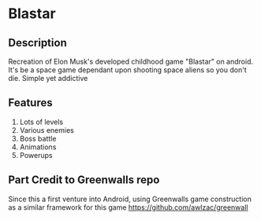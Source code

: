 # Blastar

## Description
Recreation of Elon Musk's developed childhood game "Blastar" on android. It's be a space game dependant upon shooting space aliens so you don't die. Simple yet addictive

## Features

1. Lots of levels
2. Various enemies
3. Boss battle
4. Animations
5. Powerups

## Part Credit to Greenwalls repo

Since this a first venture into Android, using Greenwalls game construction as a similar framework for this game
https://github.com/awlzac/greenwall

